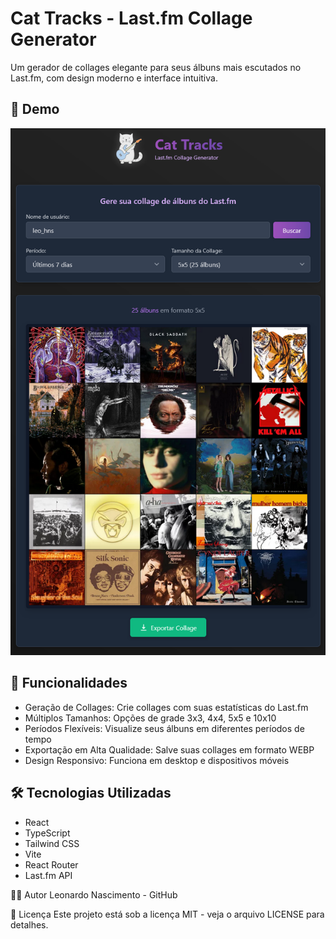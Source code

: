 # Cat Tracks - Last.fm Collage Generator

Um gerador de collages elegante para seus álbuns mais escutados no Last.fm, com design moderno e interface intuitiva.

## 📸 Demo

<img alt="Screenshot da aplicação" src="./screenshots/main.png">

## 🚀 Funcionalidades

- Geração de Collages: Crie collages com suas estatísticas do Last.fm
- Múltiplos Tamanhos: Opções de grade 3x3, 4x4, 5x5 e 10x10
- Períodos Flexíveis: Visualize seus álbuns em diferentes períodos de tempo
- Exportação em Alta Qualidade: Salve suas collages em formato WEBP
- Design Responsivo: Funciona em desktop e dispositivos móveis

## 🛠️ Tecnologias Utilizadas

- React
- TypeScript
- Tailwind CSS
- Vite
- React Router
- Last.fm API

👨‍💻 Autor
Leonardo Nascimento - GitHub

📄 Licença
Este projeto está sob a licença MIT - veja o arquivo LICENSE para detalhes.
